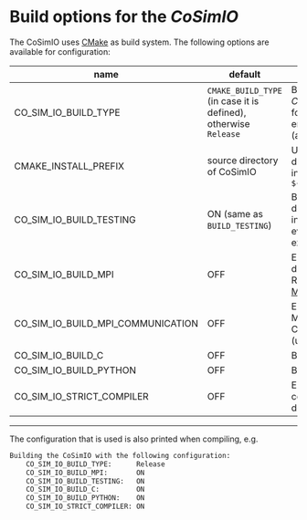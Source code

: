 # Build options for the _CoSimIO_

The CoSimIO uses [CMake](https://cmake.org/) as build system. The following options are available for configuration:

| name | default| description |
|---|---|---|
| CO_SIM_IO_BUILD_TYPE | `CMAKE_BUILD_TYPE` (in case it is defined), otherwise `Release` | Build type with which the _CoSimIO_ is built. Use `Release` for production and `Debug` to enable more runtime checks (at the cost of being slower).  |
| CMAKE_INSTALL_PREFIX | source directory of CoSimIO | Used to specify the install directory. Binaries will be installed in `${CMAKE_INSTALL_PREFIX}/bin` |
| CO_SIM_IO_BUILD_TESTING | ON (same as `BUILD_TESTING`) | Build the tests. Useful for developing and initial installation to check if everything works as expected. |
| CO_SIM_IO_BUILD_MPI | OFF | Enable MPI support for distributed environments. Requires an installation of [MPI](https://www.mpi-forum.org/). |
| CO_SIM_IO_BUILD_MPI_COMMUNICATION | OFF | Enable communication via MPI. Requires to build CoSimIO with MPI support (using `CO_SIM_IO_BUILD_MPI`) |
| CO_SIM_IO_BUILD_C | OFF | Build the C-interface |
| CO_SIM_IO_BUILD_PYTHON | OFF | Build the Python-interface |
| CO_SIM_IO_STRICT_COMPILER | OFF | Enable more warnings in the compiler, useful for development. |

---

The configuration that is used is also printed when compiling, e.g.

~~~sh
Building the CoSimIO with the following configuration:
    CO_SIM_IO_BUILD_TYPE:      Release
    CO_SIM_IO_BUILD_MPI:       ON
    CO_SIM_IO_BUILD_TESTING:   ON
    CO_SIM_IO_BUILD_C:         ON
    CO_SIM_IO_BUILD_PYTHON:    ON
    CO_SIM_IO_STRICT_COMPILER: ON
~~~
